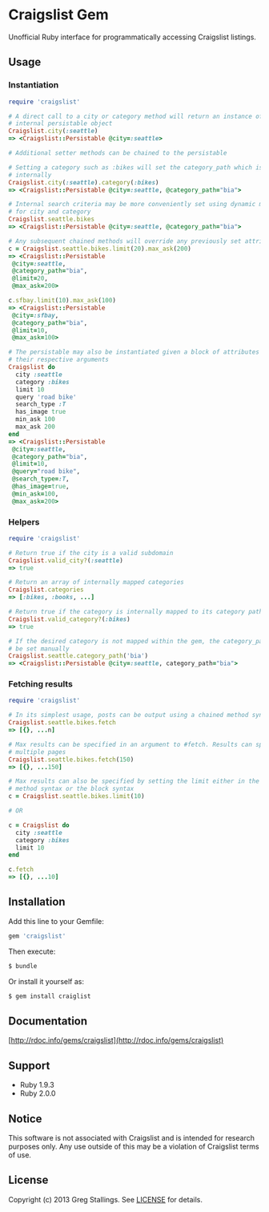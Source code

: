 # Craigslist Gem 

Unofficial Ruby interface for programmatically accessing Craigslist listings.

## Usage

### Instantiation

```ruby
require 'craigslist'

# A direct call to a city or category method will return an instance of the
# internal persistable object
Craigslist.city(:seattle)
=> <Craigslist::Persistable @city=:seattle>

# Additional setter methods can be chained to the persistable

# Setting a category such as :bikes will set the category_path which is mapped
# internally
Craigslist.city(:seattle).category(:bikes)
=> <Craigslist::Persistable @city=:seattle, @category_path="bia">

# Internal search criteria may be more conveniently set using dynamic methods
# for city and category
Craigslist.seattle.bikes
=> <Craigslist::Persistable @city=:seattle, @category_path="bia">

# Any subsequent chained methods will override any previously set attributes
c = Craigslist.seattle.bikes.limit(20).max_ask(200)
=> <Craigslist::Persistable
 @city=:seattle,
 @category_path="bia",
 @limit=20,
 @max_ask=200>

c.sfbay.limit(10).max_ask(100)
=> <Craigslist::Persistable
 @city=:sfbay,
 @category_path="bia",
 @limit=10,
 @max_ask=100>

# The persistable may also be instantiated given a block of attributes and
# their respective arguments
Craigslist do
  city :seattle
  category :bikes
  limit 10
  query 'road bike'
  search_type :T
  has_image true
  min_ask 100
  max_ask 200
end
=> <Craigslist::Persistable
 @city=:seattle,
 @category_path="bia",
 @limit=10,
 @query="road bike",
 @search_type=:T,
 @has_image=true,
 @min_ask=100,
 @max_ask=200>
```

### Helpers

```ruby
require 'craigslist'

# Return true if the city is a valid subdomain
Craigslist.valid_city?(:seattle)
=> true

# Return an array of internally mapped categories
Craigslist.categories
=> [:bikes, :books, ...]

# Return true if the category is internally mapped to its category path
Craigslist.valid_category?(:bikes)
=> true

# If the desired category is not mapped within the gem, the category_path can
# be set manually
Craigslist.seattle.category_path('bia')
=> <Craigslist::Persistable @city=:seattle, category_path="bia">
```

### Fetching results

```ruby
require 'craigslist'

# In its simplest usage, posts can be output using a chained method syntax
Craigslist.seattle.bikes.fetch
=> [{}, ...n]

# Max results can be specified in an argument to #fetch. Results can span
# multiple pages
Craigslist.seattle.bikes.fetch(150)
=> [{}, ...150]

# Max results can also be specified by setting the limit either in the chained
# method syntax or the block syntax
c = Craigslist.seattle.bikes.limit(10)

# OR

c = Craigslist do
  city :seattle
  category :bikes
  limit 10
end

c.fetch
=> [{}, ...10]
```

## Installation

Add this line to your Gemfile:

```ruby
gem 'craigslist'
```

Then execute:

```bash
$ bundle
```

Or install it yourself as:

```bash
$ gem install craiglist
```

## Documentation

[http://rdoc.info/gems/craigslist](http://rdoc.info/gems/craigslist)

## Support

- Ruby 1.9.3
- Ruby 2.0.0

## Notice

This software is not associated with Craigslist and is intended for research purposes only. Any use outside of this may be a violation of Craigslist terms of use.

## License

Copyright (c) 2013 Greg Stallings. See [LICENSE](https://github.com/gregstallings/craigslist/blob/master/LICENSE) for details.
